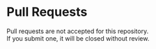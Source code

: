 # Pull Requests

Pull requests are not accepted for this repository.  
If you submit one, it will be closed without review.